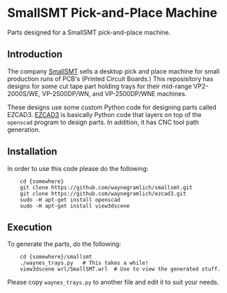 # SmallSMT Pick-and-Place Machine

Parts designed for a SmallSMT pick-and-place machine.

## Introduction

The company [SmallSMT](https://www.smallsmt.biz/) sells a desktop pick and place
machine for small production runs of PCB's (Printed Circuit Boards.)
This reposisitory has designs for some cut tape part holding trays for their
mid-range VP2-2000S/WE, VP-2500DP/WN, and VP-2500DP/WNE machines.

These designs use some custom Python code for designing parts called EZCAD3.
[EZCAD3](https://github.com/waynegramlich/ezcad3) is basically Python code that
layers on top of the `openscad` program to design parts.  In addition, it has
CNC tool path generation.

## Installation

In order to use this code please do the following:

        cd {somewhere}
        git clone https://github.com/waynegramlich/smallsmt.git
        git clone https://github.com/waynegramlich/ezcad3.git
        sudo -H apt-get install openscad
        sudo -H apt-get install view3dscene

## Execution

To generate the parts, do the following:

        cd {somewhere}/smallsmt
        ./waynes_trays.py   # This takes a while!
        view3dscene wrl/SmallSMT.wrl  # Use to view the generated stuff.

Please copy `waynes_trays.py` to another file and edit it to suit your needs.

